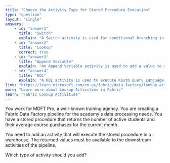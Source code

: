 ```yaml
---
title: "Choose the Activity Type for Stored Procedure Execution"
type: "question"
layout: "single"
answers:
    - id: "answer1"
      title: "Switch"
      explain: "A Switch activity is used for conditional branching in a pipeline based on conditions, similar to a switch statement in programming. It cannot execute stored procedures or return data to downstream activities."
    - id: "answer2"
      title: "Lookup"
      correct: true
    - id: "answer3"
      title: "Append Variable"
      explain: "An Append Variable activity is used to add a value to an existing array variable in a pipeline. It cannot execute stored procedures or retrieve data from a warehouse."
    - id: "answer4"
      title: "KQL"
      explain: "A KQL activity is used to execute Kusto Query Language queries against Azure Data Explorer or Log Analytics. It is not designed to execute SQL stored procedures in a warehouse."
link: "https://learn.microsoft.com/en-us/fabric/data-factory/lookup-activity"
more: "Learn more about Lookup Activities in Fabric"
learn: "Fabric Lookup Activities"
---
```

You work for MDFT Pro, a well-known training agency. You are creating a Fabric Data Factory pipeline for the academy's data processing needs. You have a stored procedure that returns the number of active students and their average course purchases for the current month.

You need to add an activity that will execute the stored procedure in a warehouse. The returned values must be available to the downstream activities of the pipeline.

Which type of activity should you add?